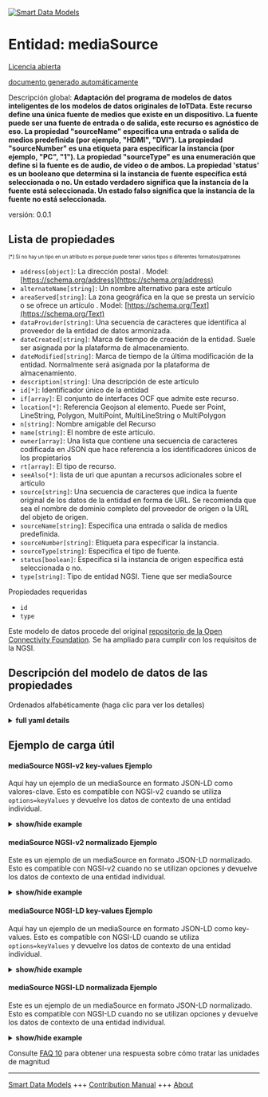 <!-- 10-Header -->  
[![Smart Data Models](https://smartdatamodels.org/wp-content/uploads/2022/01/SmartDataModels_logo.png "Logo")](https://smartdatamodels.org)  
Entidad: mediaSource  
====================<!-- /10-Header -->  
<!-- 15-License -->  
[Licencia abierta](https://github.com/smart-data-models//dataModel.OCF/blob/master/mediaSource/LICENSE.md)  
[documento generado automáticamente](https://docs.google.com/presentation/d/e/2PACX-1vTs-Ng5dIAwkg91oTTUdt8ua7woBXhPnwavZ0FxgR8BsAI_Ek3C5q97Nd94HS8KhP-r_quD4H0fgyt3/pub?start=false&loop=false&delayms=3000#slide=id.gb715ace035_0_60)  
<!-- /15-License -->  
<!-- 20-Description -->  
Descripción global: **Adaptación del programa de modelos de datos inteligentes de los modelos de datos originales de IoTData. Este recurso define una única fuente de medios que existe en un dispositivo. La fuente puede ser una fuente de entrada o de salida, este recurso es agnóstico de eso. La propiedad "sourceName" especifica una entrada o salida de medios predefinida (por ejemplo, "HDMI", "DVI"). La propiedad "sourceNumber" es una etiqueta para especificar la instancia (por ejemplo, "PC", "1"). La propiedad "sourceType" es una enumeración que define si la fuente es de audio, de vídeo o de ambos. La propiedad 'status' es un booleano que determina si la instancia de fuente específica está seleccionada o no.  Un estado verdadero significa que la instancia de la fuente está seleccionada.  Un estado falso significa que la instancia de la fuente no está seleccionada.**  
versión: 0.0.1  
<!-- /20-Description -->  
<!-- 30-PropertiesList -->  

## Lista de propiedades  

<sup><sub>[*] Si no hay un tipo en un atributo es porque puede tener varios tipos o diferentes formatos/patrones</sub></sup>  
- `address[object]`: La dirección postal  . Model: [https://schema.org/address](https://schema.org/address)- `alternateName[string]`: Un nombre alternativo para este artículo  - `areaServed[string]`: La zona geográfica en la que se presta un servicio o se ofrece un artículo  . Model: [https://schema.org/Text](https://schema.org/Text)- `dataProvider[string]`: Una secuencia de caracteres que identifica al proveedor de la entidad de datos armonizada.  - `dateCreated[string]`: Marca de tiempo de creación de la entidad. Suele ser asignada por la plataforma de almacenamiento.  - `dateModified[string]`: Marca de tiempo de la última modificación de la entidad. Normalmente será asignada por la plataforma de almacenamiento.  - `description[string]`: Una descripción de este artículo  - `id[*]`: Identificador único de la entidad  - `if[array]`: El conjunto de interfaces OCF que admite este recurso.  - `location[*]`: Referencia Geojson al elemento. Puede ser Point, LineString, Polygon, MultiPoint, MultiLineString o MultiPolygon  - `n[string]`: Nombre amigable del Recurso  - `name[string]`: El nombre de este artículo.  - `owner[array]`: Una lista que contiene una secuencia de caracteres codificada en JSON que hace referencia a los identificadores únicos de los propietarios  - `rt[array]`: El tipo de recurso.  - `seeAlso[*]`: lista de uri que apuntan a recursos adicionales sobre el artículo  - `source[string]`: Una secuencia de caracteres que indica la fuente original de los datos de la entidad en forma de URL. Se recomienda que sea el nombre de dominio completo del proveedor de origen o la URL del objeto de origen.  - `sourceName[string]`: Especifica una entrada o salida de medios predefinida.  - `sourceNumber[string]`: Etiqueta para especificar la instancia.  - `sourceType[string]`: Especifica el tipo de fuente.  - `status[boolean]`: Especifica si la instancia de origen específica está seleccionada o no.  - `type[string]`: Tipo de entidad NGSI. Tiene que ser mediaSource  <!-- /30-PropertiesList -->  
<!-- 35-RequiredProperties -->  
Propiedades requeridas  
- `id`  - `type`  <!-- /35-RequiredProperties -->  
<!-- 40-RequiredProperties -->  
Este modelo de datos procede del original [repositorio de la Open Connectivity Foundation](https://github.com/openconnectivityfoundation/IoTDataModels). Se ha ampliado para cumplir con los requisitos de la NGSI.  
<!-- /40-RequiredProperties -->  
<!-- 50-DataModelHeader -->  
## Descripción del modelo de datos de las propiedades  
Ordenados alfabéticamente (haga clic para ver los detalles)  
<!-- /50-DataModelHeader -->  
<!-- 60-ModelYaml -->  
<details><summary><strong>full yaml details</strong></summary>    
```yaml  
mediaSource:    
  description: 'Smart Data Models Program adaptation of the original IoTData data Models. This Resource defines a single media source that exists on a device. The source can be an input source or output source, this resource is agnostic of that. The Property ''sourceName'' specifies a pre-defined media input or output (e.g.''HDMI'', ''DVI''). The Property ''sourceNumber'' is a label to specify the instance (e.g. ''PC'', ''1''). The Property ''sourceType'' is an enumeration defining whether the source is audio, video or both. The Property ''status'' is a boolean that determines if the specific source instance is selected or not.  A status of true means that the source instance is selected.  A status of false means that the source instance is not selected.'    
  properties:    
    address:    
      description: 'The mailing address'    
      properties:    
        addressCountry:    
          description: 'Property. The country. For example, Spain. Model:''https://schema.org/addressCountry'''    
          type: string    
        addressLocality:    
          description: 'Property. The locality in which the street address is, and which is in the region. Model:''https://schema.org/addressLocality'''    
          type: string    
        addressRegion:    
          description: 'Property. The region in which the locality is, and which is in the country. Model:''https://schema.org/addressRegion'''    
          type: string    
        postOfficeBoxNumber:    
          description: 'Property. The post office box number for PO box addresses. For example, 03578. Model:''https://schema.org/postOfficeBoxNumber'''    
          type: string    
        postalCode:    
          description: 'Property. The postal code. For example, 24004. Model:''https://schema.org/https://schema.org/postalCode'''    
          type: string    
        streetAddress:    
          description: 'Property. The street address. Model:''https://schema.org/streetAddress'''    
          type: string    
      type: object    
      x-ngsi:    
        model: https://schema.org/address    
        type: Property    
    alternateName:    
      description: 'An alternative name for this item'    
      type: string    
      x-ngsi:    
        type: Property    
    areaServed:    
      description: 'The geographic area where a service or offered item is provided'    
      type: string    
      x-ngsi:    
        model: https://schema.org/Text    
        type: Property    
    dataProvider:    
      description: 'A sequence of characters identifying the provider of the harmonised data entity.'    
      type: string    
      x-ngsi:    
        type: Property    
    dateCreated:    
      description: 'Entity creation timestamp. This will usually be allocated by the storage platform.'    
      format: date-time    
      type: string    
      x-ngsi:    
        type: Property    
    dateModified:    
      description: 'Timestamp of the last modification of the entity. This will usually be allocated by the storage platform.'    
      format: date-time    
      type: string    
      x-ngsi:    
        type: Property    
    description:    
      description: 'A description of this item'    
      type: string    
      x-ngsi:    
        type: Property    
    id:    
      anyOf: &mediasource_-_properties_-_owner_-_items_-_anyof    
        - description: 'Property. Identifier format of any NGSI entity'    
          maxLength: 256    
          minLength: 1    
          pattern: ^[\w\-\.\{\}\$\+\*\[\]`|~^@!,:\\]+$    
          type: string    
        - description: 'Property. Identifier format of any NGSI entity'    
          format: uri    
          type: string    
      description: 'Unique identifier of the entity'    
      x-ngsi:    
        type: Property    
    if:    
      description: 'The OCF Interface set supported by this Resource.'    
      items:    
        enum:    
          - oic.if.a    
          - oic.if.baseline    
        type: string    
      minItems: 2    
      readOnly: true    
      type: array    
      uniqueItems: true    
      x-ngsi:    
        type: Property    
    location:    
      description: 'Geojson reference to the item. It can be Point, LineString, Polygon, MultiPoint, MultiLineString or MultiPolygon'    
      oneOf:    
        - description: 'GeoProperty. Geojson reference to the item. Point'    
          properties:    
            bbox:    
              items:    
                type: number    
              minItems: 4    
              type: array    
            coordinates:    
              items:    
                type: number    
              minItems: 2    
              type: array    
            type:    
              enum:    
                - Point    
              type: string    
          required:    
            - type    
            - coordinates    
          title: 'GeoJSON Point'    
          type: object    
        - description: 'GeoProperty. Geojson reference to the item. LineString'    
          properties:    
            bbox:    
              items:    
                type: number    
              minItems: 4    
              type: array    
            coordinates:    
              items:    
                items:    
                  type: number    
                minItems: 2    
                type: array    
              minItems: 2    
              type: array    
            type:    
              enum:    
                - LineString    
              type: string    
          required:    
            - type    
            - coordinates    
          title: 'GeoJSON LineString'    
          type: object    
        - description: 'GeoProperty. Geojson reference to the item. Polygon'    
          properties:    
            bbox:    
              items:    
                type: number    
              minItems: 4    
              type: array    
            coordinates:    
              items:    
                items:    
                  items:    
                    type: number    
                  minItems: 2    
                  type: array    
                minItems: 4    
                type: array    
              type: array    
            type:    
              enum:    
                - Polygon    
              type: string    
          required:    
            - type    
            - coordinates    
          title: 'GeoJSON Polygon'    
          type: object    
        - description: 'GeoProperty. Geojson reference to the item. MultiPoint'    
          properties:    
            bbox:    
              items:    
                type: number    
              minItems: 4    
              type: array    
            coordinates:    
              items:    
                items:    
                  type: number    
                minItems: 2    
                type: array    
              type: array    
            type:    
              enum:    
                - MultiPoint    
              type: string    
          required:    
            - type    
            - coordinates    
          title: 'GeoJSON MultiPoint'    
          type: object    
        - description: 'GeoProperty. Geojson reference to the item. MultiLineString'    
          properties:    
            bbox:    
              items:    
                type: number    
              minItems: 4    
              type: array    
            coordinates:    
              items:    
                items:    
                  items:    
                    type: number    
                  minItems: 2    
                  type: array    
                minItems: 2    
                type: array    
              type: array    
            type:    
              enum:    
                - MultiLineString    
              type: string    
          required:    
            - type    
            - coordinates    
          title: 'GeoJSON MultiLineString'    
          type: object    
        - description: 'GeoProperty. Geojson reference to the item. MultiLineString'    
          properties:    
            bbox:    
              items:    
                type: number    
              minItems: 4    
              type: array    
            coordinates:    
              items:    
                items:    
                  items:    
                    items:    
                      type: number    
                    minItems: 2    
                    type: array    
                  minItems: 4    
                  type: array    
                type: array    
              type: array    
            type:    
              enum:    
                - MultiPolygon    
              type: string    
          required:    
            - type    
            - coordinates    
          title: 'GeoJSON MultiPolygon'    
          type: object    
      x-ngsi:    
        type: GeoProperty    
    n:    
      description: 'Friendly name of the Resource'    
      maxLength: 64    
      readOnly: true    
      type: string    
      x-ngsi:    
        type: Property    
    name:    
      description: 'The name of this item.'    
      type: string    
      x-ngsi:    
        type: Property    
    owner:    
      description: 'A List containing a JSON encoded sequence of characters referencing the unique Ids of the owner(s)'    
      items:    
        anyOf: *mediasource_-_properties_-_owner_-_items_-_anyof    
        description: 'Property. Unique identifier of the entity'    
      type: array    
      x-ngsi:    
        type: Property    
    rt:    
      description: 'The Resource Type.'    
      items:    
        enum:    
          - oic.r.mediasource    
        maxLength: 64    
        type: string    
      minItems: 1    
      readOnly: true    
      type: array    
      uniqueItems: true    
      x-ngsi:    
        type: Property    
    seeAlso:    
      description: 'list of uri pointing to additional resources about the item'    
      oneOf:    
        - items:    
            format: uri    
            type: string    
          minItems: 1    
          type: array    
        - format: uri    
          type: string    
      x-ngsi:    
        type: Property    
    source:    
      description: 'A sequence of characters giving the original source of the entity data as a URL. Recommended to be the fully qualified domain name of the source provider, or the URL to the source object.'    
      type: string    
      x-ngsi:    
        type: Property    
    sourceName:    
      description: 'Specifies a pre-defined media input or output.'    
      type: string    
      x-ngsi:    
        type: Property    
    sourceNumber:    
      description: 'Label to specify the instance.'    
      type: string    
      x-ngsi:    
        type: Property    
    sourceType:    
      description: 'Specifies the type of the source.'    
      enum:    
        - audioOnly    
        - videoOnly    
        - audioPlusVideo    
      readOnly: true    
      type: string    
      x-ngsi:    
        type: Property    
    status:    
      description: 'Specifies if the specific source instance is selected or not.'    
      type: boolean    
      x-ngsi:    
        type: Property    
    type:    
      description: 'NGSI entity type. It has to be mediaSource'    
      enum:    
        - mediaSource    
      type: string    
      x-ngsi:    
        type: Property    
  required:    
    - id    
    - type    
  type: object    
  x-derived-from: https://github.com/OpenInterConnect/IoTDataModels/blob/master/mediaSourceResURI.swagger.json    
  x-disclaimer: 'Redistribution and use in source and binary forms, with or without modification, are permitted  provided that the license conditions are met. Copyleft (c) 2021 Contributors to Smart Data Models Program'    
  x-license-url: https://github.com/smart-data-models/dataModel.OCF/blob/master/mediaSource/LICENSE.md    
  x-model-schema: https://smart-data-models.github.io/dataModel.IoTDataModels/mediaSource/schema.json    
  x-model-tags: OCF    
  x-version: 0.0.1    
```  
</details>    
<!-- /60-ModelYaml -->  
<!-- 70-MiddleNotes -->  
<!-- /70-MiddleNotes -->  
<!-- 80-Examples -->  
## Ejemplo de carga útil  
#### mediaSource NGSI-v2 key-values Ejemplo  
Aquí hay un ejemplo de un mediaSource en formato JSON-LD como valores-clave. Esto es compatible con NGSI-v2 cuando se utiliza `options=keyValues` y devuelve los datos de contexto de una entidad individual.  
<details><summary><strong>show/hide example</strong></summary>    
```json  
{  
  "id": "urn:ngsi-ld:mediaSource:id:ECVX:00681141",  
  "dateCreated": "2015-02-09T15:38:55Z",  
  "dateModified": "1972-09-25T13:56:03Z",  
  "source": "Win off Congress thought order. Risk near listen spend. Successful reduce tell better.",  
  "name": "Radio six seem floor player. Discussion many kind. Series this senior fact feel.",  
  "alternateName": "Bring star somebody. Pm best exist begin television room professor.",  
  "description": "Him range long their three yeah value. Turn sound he store industry realize. Quality become agreement black consumer site. Clear clear and investment those factor.",  
  "dataProvider": "Program spring again ten. Kind agency prevent give bad term.",  
  "owner": [  
    "urn:ngsi-ld:mediaSource:items:JUXL:73007356",  
    "urn:ngsi-ld:mediaSource:items:ATGQ:91911106"  
  ],  
  "seeAlso": [  
    "urn:ngsi-ld:mediaSource:items:OPHS:82281803",  
    "urn:ngsi-ld:mediaSource:items:XSND:63263592"  
  ],  
  "location": {  
    "type": "Point",  
    "coordinates": [  
      55.704287,  
      165.220634  
    ]  
  },  
  "address": {  
    "streetAddress": "Though carry country. Open amount budget.",  
    "addressLocality": "Senior front computer commercial operation. Seat tonight method accept.",  
    "addressRegion": "Series know spring activity. Now direction piece keep fight nature let.",  
    "addressCountry": "Include on attack budget. Station practice perform during last may realize. Marriage else walk beat computer.",  
    "postalCode": "Possible beat real performance. Every fill way bar participant. Thought relationship message admit especially.",  
    "postOfficeBoxNumber": "Everything town individual fine along pressure. Sell share can ahead real military. Bank rich forward candidate season believe politics. Pm economic enjoy political kid three."  
  },  
  "areaServed": "Teach financial resource return wife mean. Civil road vote summer state offer lead. Base while bad product back different throughout."  
}  
```  
</details>  
#### mediaSource NGSI-v2 normalizado Ejemplo  
Este es un ejemplo de un mediaSource en formato JSON-LD normalizado. Esto es compatible con NGSI-v2 cuando no se utilizan opciones y devuelve los datos de contexto de una entidad individual.  
<details><summary><strong>show/hide example</strong></summary>    
```json  
{  
  "id": {  
    "type": "string",  
    "value": "urn:ngsi-ld:mediaSource:id:ECVX:00681141"  
  },  
  "dateCreated": {  
    "format": "date-time",  
    "type": "string",  
    "value": "2015-02-09T15:38:55Z"  
  },  
  "dateModified": {  
    "format": "date-time",  
    "type": "string",  
    "value": "1972-09-25T13:56:03Z"  
  },  
  "source": {  
    "type": "string",  
    "value": "Win off Congress thought order. Risk near listen spend. Successful reduce tell better."  
  },  
  "name": {  
    "type": "string",  
    "value": "Radio six seem floor player. Discussion many kind. Series this senior fact feel."  
  },  
  "alternateName": {  
    "type": "string",  
    "value": "Bring star somebody. Pm best exist begin television room professor."  
  },  
  "description": {  
    "type": "string",  
    "value": "Him range long their three yeah value. Turn sound he store industry realize. Quality become agreement black consumer site. Clear clear and investment those factor."  
  },  
  "dataProvider": {  
    "type": "string",  
    "value": "Program spring again ten. Kind agency prevent give bad term."  
  },  
  "owner": {  
    "type": "array",  
    "value": [  
      "urn:ngsi-ld:mediaSource:items:JUXL:73007356",  
      "urn:ngsi-ld:mediaSource:items:ATGQ:91911106"  
    ]  
  },  
  "seeAlso": {  
    "type": "array",  
    "value": [  
      "urn:ngsi-ld:mediaSource:items:OPHS:82281803",  
      "urn:ngsi-ld:mediaSource:items:XSND:63263592"  
    ]  
  },  
  "location": {  
    "type": "object",  
    "value": {  
      "type": "Point",  
      "coordinates": [  
        55.704287,  
        165.220634  
      ]  
    }  
  },  
  "address": {  
    "type": "object",  
    "value": {  
      "streetAddress": "Though carry country. Open amount budget.",  
      "addressLocality": "Senior front computer commercial operation. Seat tonight method accept.",  
      "addressRegion": "Series know spring activity. Now direction piece keep fight nature let.",  
      "addressCountry": "Include on attack budget. Station practice perform during last may realize. Marriage else walk beat computer.",  
      "postalCode": "Possible beat real performance. Every fill way bar participant. Thought relationship message admit especially.",  
      "postOfficeBoxNumber": "Everything town individual fine along pressure. Sell share can ahead real military. Bank rich forward candidate season believe politics. Pm economic enjoy political kid three."  
    }  
  },  
  "areaServed": {  
    "type": "string",  
    "value": "Teach financial resource return wife mean. Civil road vote summer state offer lead. Base while bad product back different throughout."  
  }  
}  
```  
</details>  
#### mediaSource NGSI-LD key-values Ejemplo  
Aquí hay un ejemplo de un mediaSource en formato JSON-LD como key-values. Esto es compatible con NGSI-LD cuando se utiliza `options=keyValues` y devuelve los datos de contexto de una entidad individual.  
<details><summary><strong>show/hide example</strong></summary>    
```json  
{  
    "id": "urn:ngsi-ld:mediaSource:id:ECVX:00681141",  
    "dateCreated": "2015-02-09T15:38:55Z",  
    "dateModified": "1972-09-25T13:56:03Z",  
    "source": "Win off Congress thought order. Risk near listen spend. Successful reduce tell better.",  
    "name": "Radio six seem floor player. Discussion many kind. Series this senior fact feel.",  
    "alternateName": "Bring star somebody. Pm best exist begin television room professor.",  
    "description": "Him range long their three yeah value. Turn sound he store industry realize. Quality become agreement black consumer site. Clear clear and investment those factor.",  
    "dataProvider": "Program spring again ten. Kind agency prevent give bad term.",  
    "owner": [  
        "urn:ngsi-ld:mediaSource:items:JUXL:73007356",  
        "urn:ngsi-ld:mediaSource:items:ATGQ:91911106"  
    ],  
    "seeAlso": [  
        "urn:ngsi-ld:mediaSource:items:OPHS:82281803",  
        "urn:ngsi-ld:mediaSource:items:XSND:63263592"  
    ],  
    "location": {  
        "type": "Point",  
        "coordinates": [  
            55.704287,  
            165.220634  
        ]  
    },  
    "address": {  
        "streetAddress": "Though carry country. Open amount budget.",  
        "addressLocality": "Senior front computer commercial operation. Seat tonight method accept.",  
        "addressRegion": "Series know spring activity. Now direction piece keep fight nature let.",  
        "addressCountry": "Include on attack budget. Station practice perform during last may realize. Marriage else walk beat computer.",  
        "postalCode": "Possible beat real performance. Every fill way bar participant. Thought relationship message admit especially.",  
        "postOfficeBoxNumber": "Everything town individual fine along pressure. Sell share can ahead real military. Bank rich forward candidate season believe politics. Pm economic enjoy political kid three."  
    },  
    "areaServed": "Teach financial resource return wife mean. Civil road vote summer state offer lead. Base while bad product back different throughout.",  
    "@context": [  
        "https://smartdatamodels.org/context.jsonld",  
        "https://raw.githubusercontent.com/smart-data-models/dataModel.OCF/master/context.jsonld"  
    ]  
}  
```  
</details>  
#### mediaSource NGSI-LD normalizada Ejemplo  
Este es un ejemplo de un mediaSource en formato JSON-LD normalizado. Esto es compatible con NGSI-LD cuando no se utilizan opciones y devuelve los datos de contexto de una entidad individual.  
<details><summary><strong>show/hide example</strong></summary>    
```json  
{  
    "id": "urn:ngsi-ld:mediaSource:id:UFBP:40162706",  
    "dateCreated": {  
        "type": "Property",  
        "value": {  
            "@type": "DateTime",  
            "@value": "2017-03-03T06:37:12Z"  
        }  
    },  
    "dateModified": {  
        "type": "Property",  
        "value": {  
            "@type": "DateTime",  
            "@value": "1971-08-11T10:31:18Z"  
        }  
    },  
    "source": {  
        "type": "Property",  
        "value": "Cultural player sort trouble heart lot production deal. Themselves car foot student. Else law act night third."  
    },  
    "name": {  
        "type": "Property",  
        "value": "Often dog democratic more short recognize past. Each social purpose four key relate. Live last science. Long real seem free hard."  
    },  
    "alternateName": {  
        "type": "Property",  
        "value": "Rest old Congress see small. May plant financial attack life figure. Meeting baby throw talk."  
    },  
    "description": {  
        "type": "Property",  
        "value": "Girl first mouth help friend hundred foot program. Add if close. Country even interesting response both decision. Maintain chance customer war thousand others situation."  
    },  
    "dataProvider": {  
        "type": "Property",  
        "value": "Your organization week course. Today less try list stuff life."  
    },  
    "owner": {  
        "type": "Property",  
        "value": [  
            "urn:ngsi-ld:mediaSource:items:ZIVE:79826817",  
            "urn:ngsi-ld:mediaSource:items:MYBU:68140592"  
        ]  
    },  
    "seeAlso": {  
        "type": "Property",  
        "value": [  
            "urn:ngsi-ld:mediaSource:items:REKA:63415753"  
        ]  
    },  
    "location": {  
        "type": "Property",  
        "value": {  
            "type": "Point",  
            "coordinates": [  
                4.9847935,  
                2.355449  
            ]  
        }  
    },  
    "address": {  
        "type": "Property",  
        "value": {  
            "streetAddress": "Before campaign form lead. Test rate piece point together quickly claim.",  
            "addressLocality": "Still response feel thank. Season environmental quite reflect rise.",  
            "addressRegion": "Pm sound medical least want factor. Through treat look expect although visit health purpose. Reveal actually thought.",  
            "addressCountry": "Policy own have. Allow beat need interesting. They drop condition citizen former.",  
            "postalCode": "Staff them foot need town.",  
            "postOfficeBoxNumber": "Heavy too charge level blue. Free generation relate fast American lose."  
        }  
    },  
    "areaServed": {  
        "type": "Property",  
        "value": "Similar history more serious American city. Move make memory tax. Reveal energy catch interesting region too. Sing serve president."  
    },  
    "@context": [  
        "https://smartdatamodels.org/context.jsonld",  
        "https://raw.githubusercontent.com/smart-data-models/dataModel.OCF/master/context.jsonld"  
    ]  
}  
```  
</details><!-- /80-Examples -->  
<!-- 90-FooterNotes -->  
<!-- /90-FooterNotes -->  
<!-- 95-Units -->  
Consulte [FAQ 10](https://smartdatamodels.org/index.php/faqs/) para obtener una respuesta sobre cómo tratar las unidades de magnitud  
<!-- /95-Units -->  
<!-- 97-LastFooter -->  
---  
[Smart Data Models](https://smartdatamodels.org) +++ [Contribution Manual](https://bit.ly/contribution_manual) +++ [About](https://bit.ly/Introduction_SDM)<!-- /97-LastFooter -->  
